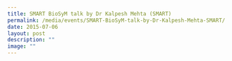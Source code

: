 ```yaml
---
title: SMART BioSyM talk by Dr Kalpesh Mehta (SMART)
permalink: /media/events/SMART-BioSyM-talk-by-Dr-Kalpesh-Mehta-SMART/
date: 2015-07-06
layout: post
description: ""
image: ""
---
```

